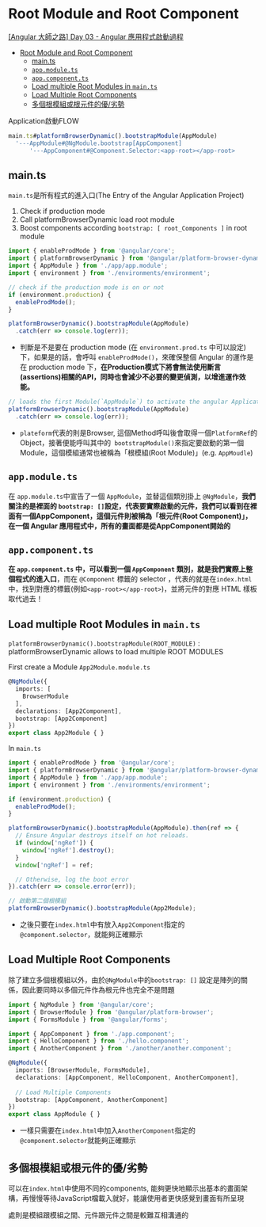 # Root Module and Root Component

[[Angular 大師之路] Day 03 - Angular 應用程式啟動過程](https://ithelp.ithome.com.tw/articles/10202823)

- [Root Module and Root Component](#root-module-and-root-component)
  - [main.ts](#maints)
  - [`app.module.ts`](#appmodulets)
  - [`app.component.ts`](#appcomponentts)
  - [Load multiple Root Modules in `main.ts`](#load-multiple-root-modules-in-maints)
  - [Load Multiple Root Components](#load-multiple-root-components)
  - [多個根模組或根元件的優/劣勢](#多個根模組或根元件的優劣勢)

Application啟動FLOW
```typescript 
main.ts#platformBrowserDynamic().bootstrapModule(AppModule)
  '---AppModule#@NgModule.bootstrap[AppComponent]
      '---AppComponent#@Component.Selector:<app-root></app-root>
```

## main.ts
`main.ts`是所有程式的進入口(The Entry of the Angular Application Project)
1. Check if production mode
2. Call platformBrowserDynamic load root module
3. Boost components according `bootstrap: [ root_Components ]` in root module


```typescript
import { enableProdMode } from '@angular/core';
import { platformBrowserDynamic } from '@angular/platform-browser-dynamic';
import { AppModule } from './app/app.module';
import { environment } from './environments/environment';

// check if the production mode is on or not
if (environment.production) {
  enableProdMode();
}

platformBrowserDynamic().bootstrapModule(AppModule)
  .catch(err => console.log(err));
```
- 判斷是不是要在 production mode (在 `environment.prod.ts` 中可以設定)下，如果是的話，會呼叫 `enableProdMode()`，來確保整個 Angular 的運作是在 production mode 下，**在Production模式下將會無法使用斷言(assertions)相關的API，同時也會減少不必要的變更偵測，以增進運作效能。**

```typescript
// loads the first Module(`AppModule`) to activate the angular Application
platformBrowserDynamic().bootstrapModule(AppModule)
  .catch(err => console.log(err));
```
- `plateform`代表的則是Browser, 這個Method呼叫後會取得一個`PlatformRef`的Object，接著便能呼叫其中的` bootstrapModule()`來指定要啟動的第一個Module，這個模組通常也被稱為「根模組(Root Module)」(e.g. `AppMoudle`)

## `app.module.ts`
在 `app.module.ts`中宣告了一個 `AppModule`，並替這個類別掛上 `@NgModule`，**我們關注的是裡面的 `bootstrap: []`設定，代表要實際啟動的元件，我們可以看到在裡面有一個AppComponent，這個元件則被稱為「根元件(Root Component)」，在一個 Angular 應用程式中，所有的畫面都是從AppComponent開始的**

## `app.component.ts`

**在 `app.component.ts` 中，可以看到一個 `AppComponent` 類別，就是我們實際上整個程式的進入口**，而在 `@Component` 標籤的 selector ，代表的就是在`index.html`中，找到對應的標籤(例如`<app-root></app-root>`)，並將元件的對應 HTML 樣板取代過去！

## Load multiple Root Modules in `main.ts` 

`platformBrowserDynamic().bootstrapModule(ROOT_MODULE)` : platformBrowserDynamic allows to load multiple ROOT MODULES

First create a Module `App2Module.module.ts`
```typescript
@NgModule({
  imports: [
    BrowserModule
  ],
  declarations: [App2Component],
  bootstrap: [App2Component]
})
export class App2Module { }
```

In `main.ts`
```typescript
import { enableProdMode } from '@angular/core';
import { platformBrowserDynamic } from '@angular/platform-browser-dynamic';
import { AppModule } from './app/app.module';
import { environment } from './environments/environment';

if (environment.production) {
  enableProdMode();
}

platformBrowserDynamic().bootstrapModule(AppModule).then(ref => {
  // Ensure Angular destroys itself on hot reloads.
  if (window['ngRef']) {
    window['ngRef'].destroy();
  }
  window['ngRef'] = ref;

  // Otherwise, log the boot error
}).catch(err => console.error(err));

// 啟動第二個根模組
platformBrowserDynamic().bootstrapModule(App2Module);
```


- 之後只要在`index.html`中有放入`App2Component`指定的`@component.selector`，就能夠正確顯示

## Load Multiple Root Components
除了建立多個根模組以外，由於`@NgModule`中的`bootstrap: []` 設定是陣列的關係，因此要同時以多個元件作為根元件也完全不是問題
```typescript
import { NgModule } from '@angular/core';
import { BrowserModule } from '@angular/platform-browser';
import { FormsModule } from '@angular/forms';

import { AppComponent } from './app.component';
import { HelloComponent } from './hello.component';
import { AnotherComponent } from './another/another.component';

@NgModule({
  imports: [BrowserModule, FormsModule],
  declarations: [AppComponent, HelloComponent, AnotherComponent],
  
  // Load Multiple Components 
  bootstrap: [AppComponent, AnotherComponent]
})
export class AppModule { }
```
- 一樣只需要在`index.html`中加入`AnotherComponent`指定的 `@component.selector`就能夠正確顯示

## 多個根模組或根元件的優/劣勢

可以在`index.html`中使用不同的components, 能夠更快地顯示出基本的畫面架構，再慢慢等待JavaScript檔載入就好，能讓使用者更快感覺到畫面有所呈現  
  
  處則是模組跟模組之間、元件跟元件之間是較難互相溝通的  